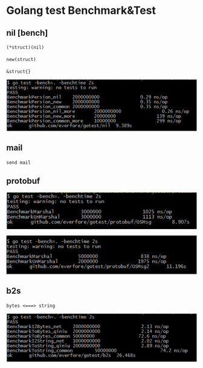 #	Golang test Benchmark&Test

##	nil [bench]
 	
 	(*struct)(nil)

 	new(struct)

 	&struct{}

![New_bench](https://raw.githubusercontent.com/everfore/gotest/master/nil/nil.png "New Benchmark")


##	mail

	send mail
	
##	protobuf

![protobuf_bench](https://raw.githubusercontent.com/everfore/gotest/master/protobuf/OSMsg_test.png "protobuf Benchmark")

![2nd protobuf_bench](https://raw.githubusercontent.com/everfore/gotest/master/protobuf/OSMsg2_test.png "2nd protobuf Benchmark")

## b2s

	bytes <===> string

![BS_bench](https://raw.githubusercontent.com/everfore/gotest/master/b2s/test.png "BS Benchmark")
